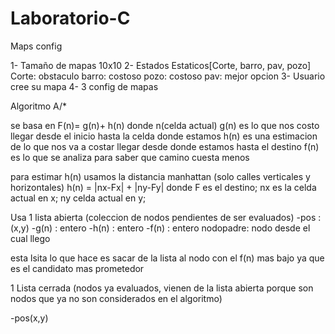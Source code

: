 # Laboratorio-C

Maps config

1- Tamaño de mapas 10x10
2- Estados Estaticos[Corte, barro, pav, pozo]
    Corte: obstaculo 
    barro: costoso 
    pozo: costoso
    pav: mejor opcion
3- Usuario cree su mapa
4- 3 config de mapas




Algoritmo A/*


se basa en F(n)= g(n)+ h(n)
donde
n(celda actual)
g(n)  es lo que nos costo llegar desde el inicio hasta la celda donde estamos
h(n)  es una estimacion de lo que nos va a costar llegar desde donde estamos hasta el destino
f(n)  es lo que se analiza para saber que camino cuesta menos

para estimar h(n) usamos la distancia manhattan (solo calles verticales y horizontales)
h(n) = |nx-Fx| + |ny-Fy|            donde F es el destino; nx es la celda actual en x; ny celda actual en y;  

Usa 
1 lista abierta (coleccion de nodos pendientes de ser evaluados)
-pos : (x,y)
-g(n) : entero
-h(n) : entero
-f(n) : entero
nodopadre: nodo desde el cual llego

esta lsita lo que hace es sacar de la lista al nodo con el f(n) mas bajo ya que es el candidato mas prometedor

1 Lista cerrada (nodos ya evaluados, vienen de la lista abierta porque son nodos que ya no son considerados en el algoritmo)

-pos(x,y)
